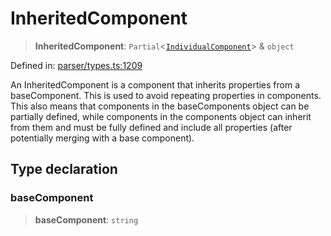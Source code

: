 # InheritedComponent

> **InheritedComponent**: `Partial`\<[`IndividualComponent`](IndividualComponent.md)\> & `object`

Defined in: [parser/types.ts:1209](https://github.com/revisit-studies/study/blob/91e343153031618f8f5789851e5b25c288bf8f4a/src/parser/types.ts#L1209)

An InheritedComponent is a component that inherits properties from a baseComponent. This is used to avoid repeating properties in components. This also means that components in the baseComponents object can be partially defined, while components in the components object can inherit from them and must be fully defined and include all properties (after potentially merging with a base component).

## Type declaration

### baseComponent

> **baseComponent**: `string`
